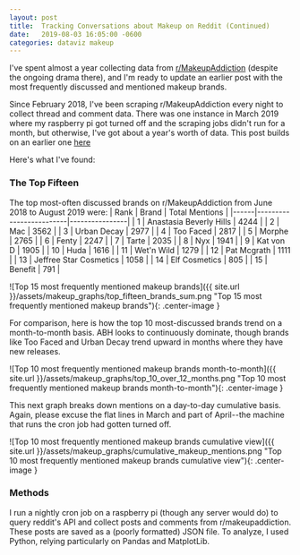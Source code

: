 ```yaml
---
layout: post
title:  Tracking Conversations about Makeup on Reddit (Continued)
date:   2019-08-03 16:05:00 -0600
categories: dataviz makeup
---
```


I've spent almost a year collecting data from [r/MakeupAddiction][rMakeupAddiction] (despite the ongoing drama there), and I'm ready to update an earlier post with the most frequently discussed and mentioned makeup brands.

Since February 2018, I've been scraping r/MakeupAddiction every night to collect thread and comment data. There was one instance in March 2019 where my raspberry pi got turned off and the scraping jobs didn't run for a month, but otherwise, I've got about a year's worth of data. This post builds on an earlier one [here](https://wrongpoison.github.io/dataviz/makeup/nltk/2018/09/12/makeup-visualization.html)

Here's what I've found: 

### The Top Fifteen

The top most-often discussed brands on r/MakeupAddiction from June 2018 to August 2019 were: 
| Rank | Brand                   | Total Mentions |
|------|-------------------------|----------------|
| 1    | Anastasia Beverly Hills | 4244           |
| 2    | Mac                     | 3562           |
| 3    | Urban Decay             | 2977           |
| 4    | Too Faced               | 2817           |
| 5    | Morphe                  | 2765           |
| 6    | Fenty                   | 2247           |
| 7    | Tarte                   | 2035           |
| 8    | Nyx                     | 1941           |
| 9    | Kat von D               | 1905           |
| 10   | Huda                    | 1616           |
| 11   | Wet'n Wild              | 1279           |
| 12   | Pat Mcgrath             | 1111           |
| 13   | Jeffree Star Cosmetics  | 1058           |
| 14   | Elf Cosmetics           | 805            |
| 15   | Benefit                 | 791            |

![Top 15 most frequently mentioned makeup brands]({{ site.url }}/assets/makeup_graphs/top_fifteen_brands_sum.png "Top 15 most frequently mentioned makeup brands"){: .center-image }

For comparison, here is how the top 10 most-discussed brands trend on a month-to-month basis. ABH looks to continuously dominate, though brands like Too Faced and Urban Decay trend upward in months where they have new releases. 

![Top 10 most frequently mentioned makeup brands month-to-month]({{ site.url }}/assets/makeup_graphs/top_10_over_12_months.png "Top 10 most frequently mentioned makeup brands month-to-month"){: .center-image }

This next graph breaks down mentions on a day-to-day cumulative basis. Again, please excuse the flat lines in March and part of April--the machine that runs the cron job had gotten turned off.

![Top 10 most frequently mentioned makeup brands cumulative view]({{ site.url }}/assets/makeup_graphs/cumulative_makeup_mentions.png "Top 10 most frequently mentioned makeup brands cumulative view"){: .center-image }

### Methods
I run a nightly cron job on a raspberry pi (though any server would do) to query reddit's API and collect posts and comments from r/makeupaddiction. These posts are saved as a (poorly formatted) JSON file. To analyze, I used Python, relying particularly on Pandas and MatplotLib. 

[rMakeupAddiction]:https://www.reddit.com/r/MakeupAddiction/